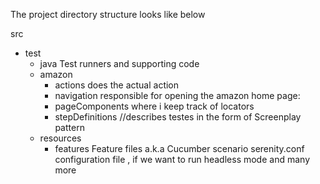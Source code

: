 The project directory structure looks like below 

src
+ test
    + java                        Test runners and supporting code
    + amazon
      + actions                     does the actual action 
      + navigation                  responsible for opening the amazon home page:
      + pageComponents              where i keep  track of locators
      + stepDefinitions             //describes testes in the form of Screenplay pattern
    + resources
        + features                  Feature files  a.k.a Cucumber scenario
        serenity.conf               configuration file , if we want to run headless mode  and many more
